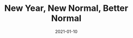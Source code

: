 ---
title: "New Year, New Normal, Better Normal"
show_title_on_cover: false
date: "2021-01-10"
version: 2
volume: 2
issue: 2
category: "Facebook Gallery"
format: "comic-strip"
synopsis: "Zene encourages his twin sister Zeanne to spend more time reading the Bible."
modes: [
    {mode_name: "Original", omit_slides: [-1]}
]
---